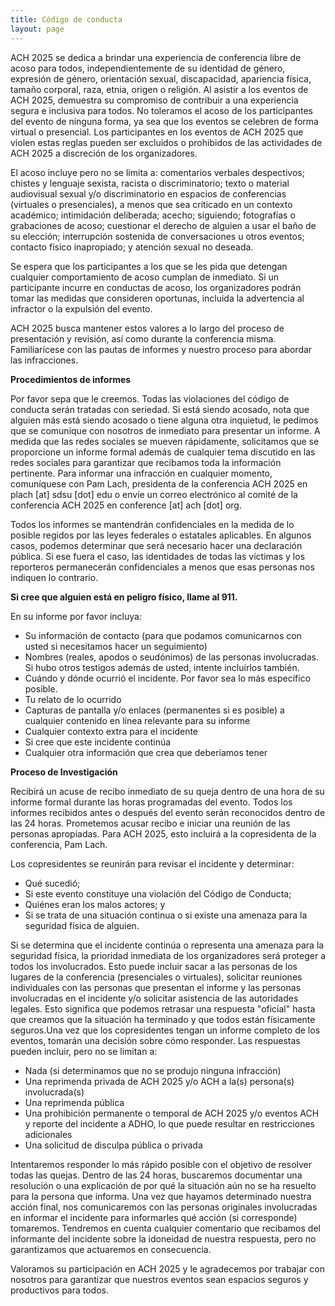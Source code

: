 ```yaml
---
title: Código de conducta
layout: page
---
```


ACH 2025 se dedica a brindar una experiencia de conferencia libre de acoso para todos, independientemente de su identidad de género, expresión de género, orientación sexual, discapacidad, apariencia física, tamaño corporal, raza, etnia, origen o religión. Al asistir a los eventos de ACH 2025, demuestra su compromiso de contribuir a una experiencia segura e inclusiva para todos. No toleramos el acoso de los participantes del evento de ninguna forma, ya sea que los eventos se celebren de forma virtual o presencial. Los participantes en los eventos de ACH 2025 que violen estas reglas pueden ser excluidos o prohibidos de las actividades de ACH 2025 a discreción de los organizadores.

El acoso incluye pero no se limita a: comentarios verbales despectivos; chistes y lenguaje sexista, racista o discriminatorio; texto o material audiovisual sexual y/o discriminatorio en espacios de conferencias (virtuales o presenciales), a menos que sea criticado en un contexto académico; intimidación deliberada; acecho; siguiendo; fotografías o grabaciones de acoso; cuestionar el derecho de alguien a usar el baño de su elección; interrupción sostenida de conversaciones u otros eventos; contacto físico inapropiado; y atención sexual no deseada.

Se espera que los participantes a los que se les pida que detengan cualquier comportamiento de acoso cumplan de inmediato. Si un participante incurre en conductas de acoso, los organizadores podrán tomar las medidas que consideren oportunas, incluida la advertencia al infractor o la expulsión del evento.

ACH 2025 busca mantener estos valores a lo largo del proceso de presentación y revisión, así como durante la conferencia misma. Familiarícese con las pautas de informes y nuestro proceso para abordar las infracciones.

**Procedimientos de informes**

Por favor sepa que le creemos. Todas las violaciones del código de conducta serán tratadas con seriedad. Si está siendo acosado, nota que alguien más está siendo acosado o tiene alguna otra inquietud, le pedimos que se comunique con nosotros de inmediato para presentar un informe. A medida que las redes sociales se mueven rápidamente, solicitamos que se proporcione un informe formal además de cualquier tema discutido en las redes sociales para garantizar que recibamos toda la información pertinente. Para informar una infracción en cualquier momento, comuníquese con Pam Lach, presidenta de la conferencia ACH 2025 en plach \[at] sdsu \[dot] edu o envíe un correo electrónico al comité de la conferencia ACH 2025 en conference \[at] ach \[dot] org.

Todos los informes se mantendrán confidenciales en la medida de lo posible regidos por las leyes federales o estatales aplicables. En algunos casos, podemos determinar que será necesario hacer una declaración pública. Si ese fuera el caso, las identidades de todas las víctimas y los reporteros permanecerán confidenciales a menos que esas personas nos indiquen lo contrario.

**Si cree que alguien está en peligro físico, llame al 911.**

En su informe por favor incluya:

* Su información de contacto (para que podamos comunicarnos con usted si necesitamos hacer un seguimiento)
* Nombres (reales, apodos o seudónimos) de las personas involucradas. Si hubo otros testigos además de usted, intente incluirlos también.
* Cuándo y dónde ocurrió el incidente. Por favor sea lo más específico posible.
* Tu relato de lo ocurrido
* Capturas de pantalla y/o enlaces (permanentes si es posible) a cualquier contenido en línea relevante para su informe
* Cualquier contexto extra para el incidente
* Si cree que este incidente continúa
* Cualquier otra información que crea que deberíamos tener

**Proceso de Investigación**

Recibirá un acuse de recibo inmediato de su queja dentro de una hora de su informe formal durante las horas programadas del evento. Todos los informes recibidos antes o después del evento serán reconocidos dentro de las 24 horas. Prometemos acusar recibo e iniciar una reunión de las personas apropiadas. Para ACH 2025, esto incluirá a la copresidenta de la conferencia, Pam Lach.

Los copresidentes se reunirán para revisar el incidente y determinar:

* Qué sucedió;
* Si este evento constituye una violación del Código de Conducta;
* Quiénes eran los malos actores; y
* Si se trata de una situación continua o si existe una amenaza para la seguridad física de alguien.

Si se determina que el incidente continúa o representa una amenaza para la seguridad física, la prioridad inmediata de los organizadores será proteger a todos los involucrados. Esto puede incluir sacar a las personas de los lugares de la conferencia (presenciales o virtuales), solicitar reuniones individuales con las personas que presentan el informe y las personas involucradas en el incidente y/o solicitar asistencia de las autoridades legales. Esto significa que podemos retrasar una respuesta "oficial" hasta que creamos que la situación ha terminado y que todos están físicamente seguros.Una vez que los copresidentes tengan un informe completo de los eventos, tomarán una decisión sobre cómo responder. Las respuestas pueden incluir, pero no se limitan a:

* Nada (si determinamos que no se produjo ninguna infracción)
* Una reprimenda privada de ACH 2025 y/o ACH a la(s) persona(s) involucrada(s)
* Una reprimenda pública
* Una prohibición permanente o temporal de ACH 2025 y/o eventos ACH y reporte del incidente a ADHO, lo que puede resultar en restricciones adicionales
* Una solicitud de disculpa pública o privada

Intentaremos responder lo más rápido posible con el objetivo de resolver todas las quejas. Dentro de las 24 horas, buscaremos documentar una resolución o una explicación de por qué la situación aún no se ha resuelto para la persona que informa. Una vez que hayamos determinado nuestra acción final, nos comunicaremos con las personas originales involucradas en informar el incidente para informarles qué acción (si corresponde) tomaremos. Tendremos en cuenta cualquier comentario que recibamos del informante del incidente sobre la idoneidad de nuestra respuesta, pero no garantizamos que actuaremos en consecuencia.

Valoramos su participación en ACH 2025 y le agradecemos por trabajar con nosotros para garantizar que nuestros eventos sean espacios seguros y productivos para todos.

